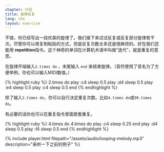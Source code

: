 ```yaml
---
chapter: 介绍
title: 旋律反复
lang: chs
layout: exercise
---
```


不错，你已经写出一段优美的旋律了。我们接下来试试反复或反复部分旋律若干次。尽管你可以用复制粘贴的方式，但是反复次数太多还是很麻烦的。好在我们还能用 **repetition**指令。这个神奇的单词在计算机术语中叫做“迭代”，就是重复的意思。

在旋律开端输入`2.times do` ，末尾输入 `end` 来结束旋律。（音符使用了音名为了方便举例，你也可以输入MIDI数值。）

{% highlight ruby %}
2.times do
  play :c4
  sleep 0.5
  play :d4
  sleep 0.5
  play :e4
  sleep 0.5
  play :c4
  sleep 0.5
end
{% endhighlight %}

除了输入`2.times do`，你可以自行决定重复次数。比如`4.times do`或`99.times do`。

有必要的话你也可以在重复指令里面嵌套重复。

{% highlight ruby %}
4.times do
  4.times do
    play :c4
    sleep 0.25
  end
  play :d4
  sleep 0.5
  play :f4
  sleep 0.5
end
{% endhighlight %}

{% include player.html filepath="/assets/audio/looping-melody.mp3" description="来听一下之前的例子" %}